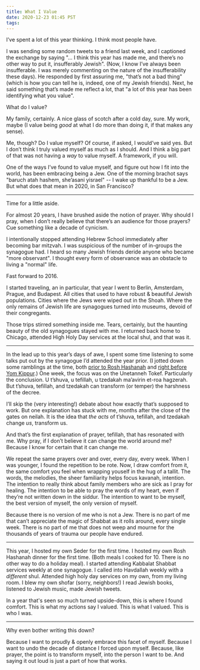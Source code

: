 ```yaml
---
title: What I Value
date: 2020-12-23 01:45 PST
tags:
---
```


I’ve spent a lot of this year thinking. I think most people have.

I was sending some random tweets to a friend last week, and I captioned the exchange by saying "... I think this year has made me, and there’s no other way to put it, insufferably Jewish". (Now, I know I’ve always been insufferable. I was merely commenting on the nature of the insufferability these days). He responded by first assuring me, "that’s not a bad thing" (which is how you can tell he is, indeed, one of my Jewish friends). Next, he said something that’s made me reflect a lot, that "a lot of this year has been identifying what you value".

What do I value?

<!-- more -->

My family, certainly. A nice glass of scotch after a cold day, sure. My work, maybe (I value being _good_ at what I do more than doing it, if that makes any sense).

Me, though? Do I value myself? Of course, if asked, I would’ve said yes. But I don’t think I truly valued myself as much as I should. And I think a big part of that was not having a _way_ to value myself. A framework, if you will.

One of the ways I’ve found to value myself, and figure out how I fit into the world, has been embracing being a Jew. One of the morning brachot says "baruch atah hashem, she’asani yisrael" -- I wake up thankful to be a Jew. But what does that mean in 2020, in San Francisco?

---

Time for a little aside.

For almost 20 years, I have brushed aside the notion of prayer.
Why should I pray, when I don’t really believe that there’s an audience for those prayers?
Cue something like a decade of cynicism.

I intentionally stopped attending Hebrew School immediately after becoming bar mitzvah.
I was suspicious of the number of in-groups the synagogue had.
I heard so many Jewish friends deride anyone who became "more observant".
I thought every form of observance was an obstacle to living a "normal" life.

Fast forward to 2016.

I started traveling, an in particular, that year I went to Berlin, Amsterdam, Prague, and Budapest.
All cities that used to have robust & beautiful Jewish populations.
Cities where the Jews were wiped out in the Shoah.
Where the only remains of Jewish life are synagogues turned into museums, devoid of their congregants.

Those trips stirred something inside me.
Tears, certainly, but the haunting beauty of the old synagogues stayed with me.
I returned back home to Chicago, attended High Holy Day services at the local shul, and that was it.

---

In the lead up to this year’s days of awe, I spent some time listening to some talks put out by the synagogue I’d attended the year prior. (I jotted down some ramblings at the time, both [prior to Rosh Hashanah](https://gist.github.com/segiddins/534c029d11d27774ae2e9851513d6cf4) and [right before Yom Kippur](https://gist.github.com/segiddins/e14f9d18eab42ad463c6e6b3a659379c).)
One week, the focus was on the Unetanneh Tokef. Particularly the conclusion.
U t’shuva, u tefillah, u tzedakah ma’avirin et-roa hagzerah.
But t’shuva, tefillah, and tzedakah can transform (or temper) the harshness of the decree.

I’ll skip the (very interesting!) debate about how exactly that’s supposed to work.
But one explanation has stuck with me, months after the close of the gates on neilah.
It is the idea that _the acts_ of t’shuva, tefillah, and tzedakah change _us_, transform us.

And that’s the first explanation of prayer, tefillah, that has resonated with me.
Why pray, if I don’t believe it can change the world around me?
Because I know for certain that it can change me.

We repeat the same prayers over and over, every day, every week.
When I was younger, I found the repetition to be rote.
Now, I draw comfort from it, the same comfort you feel when wrapping youself in the hug of a tallit.
The words, the melodies, the sheer familiarity helps focus kavanah, intention.
The intention to really think about family members who are sick as I pray for healing.
The intention to be able to pray the words of my heart, even if they’re not written down in the siddur.
The intention to want to be myself, the best version of myself, the only version of myself.

Because there is no version of me who is not a Jew.
There is no part of me that can’t appreciate the magic of Shabbat as it rolls around, every single week.
There is no part of me that does not weep and mourne for the thousands of years of trauma our people have endured.

---

This year, I hosted my own Seder for the first time.
I hosted my own Rosh Hashanah dinner for the first time.
(Both meals I cooked for 10. There is no other way to do a holiday meal).
I started attending Kabbalat Shabbat services weekly at one synagogue.
I called into Havdallah weekly with a _different_ shul.
Attended high holy day services on my own, from my living room.
I blew my own shofar (sorry, neighbors!)
I read Jewish books, listened to Jewish music, made Jewish tweets.

In a year that's seen so much turned upside-down, this is where I found comfort.
This is what my actions say I valued.
This is what I valued.
This is who I was.

---

Why even bother writing this down?

Because I want to proudly & openly embrace this facet of myself.
Because I want to undo the decade of distance I forced upon myself.
Because, like prayer, the point is to transform myself, into the person I want to be.
And saying it out loud is just a part of how that works.
